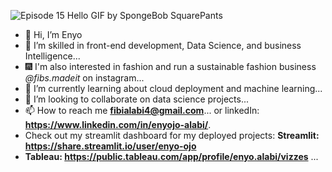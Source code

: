 ![Episode 15 Hello GIF by SpongeBob SquarePants](https://github.com/user-attachments/assets/3b33cac8-19c9-42b4-86df-6e233f34bdc6)
- 👋 Hi, I’m Enyo
- 👀 I’m skilled in front-end development, Data Science, and business Intelligence... 
- 🎆 I'm also interested in fashion and run a sustainable fashion business *@fibs.madeit* on instagram...
- 🌱 I’m currently learning about cloud deployment and machine learning...
- 💞️ I’m looking to collaborate on data science projects...
- 📫 How to reach me **fibialabi4@gmail.com**... or linkedIn: **https://www.linkedin.com/in/enyojo-alabi/**.
- Check out my streamlit dashboard for my deployed projects: **Streamlit: https://share.streamlit.io/user/enyo-ojo**
- **Tableau: https://public.tableau.com/app/profile/enyo.alabi/vizzes** ...
<!---
enyo-ojo/enyo-ojo is a ✨ special ✨ repository because its `README.md` (this file) appears on your GitHub profile.
You can click the Preview link to take a look at your changes.
--->

